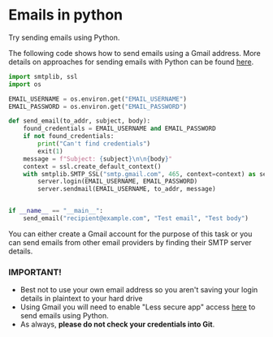# Emails in python

Try sending emails using Python.

The following code shows how to send emails using a Gmail address. More details on approaches for sending emails with Python can be found [here](https://realpython.com/python-send-email/).

```python
import smtplib, ssl
import os

EMAIL_USERNAME = os.environ.get("EMAIL_USERNAME")
EMAIL_PASSWORD = os.environ.get("EMAIL_PASSWORD")

def send_email(to_addr, subject, body):
    found_credentials = EMAIL_USERNAME and EMAIL_PASSWORD
    if not found_credentials:
        print("Can't find credentials")
        exit(1)
    message = f"Subject: {subject}\n\n{body}"
    context = ssl.create_default_context()
    with smtplib.SMTP_SSL("smtp.gmail.com", 465, context=context) as server:
        server.login(EMAIL_USERNAME, EMAIL_PASSWORD)
        server.sendmail(EMAIL_USERNAME, to_addr, message)


if __name__ == "__main__":
    send_email("recipient@example.com", "Test email", "Test body")

```

You can either create a Gmail account for the purpose of this task or you can send emails from other email providers by finding their SMTP server details.

### IMPORTANT!

- Best not to use your own email address so you aren't saving your login details in plaintext to your hard drive
- Using Gmail you will need to enable "Less secure app" access [here](https://myaccount.google.com/lesssecureapps) to send emails using Python.
- As always, **please do not check your credentials into Git**.